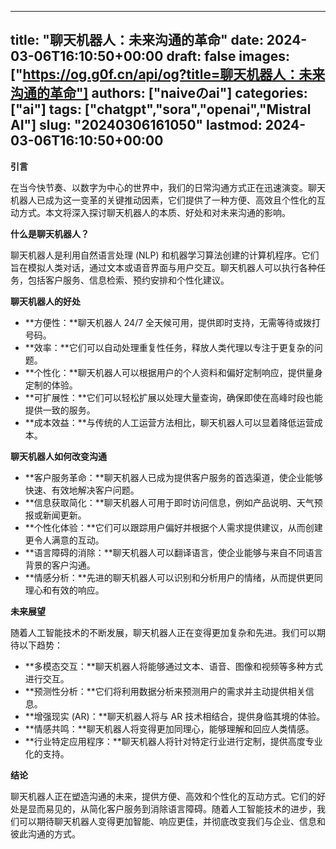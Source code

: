 
---
title: "聊天机器人：未来沟通的革命"
date: 2024-03-06T16:10:50+00:00
draft: false
images: ["https://og.g0f.cn/api/og?title=聊天机器人：未来沟通的革命"]
authors: ["naiveのai"]
categories: ["ai"]
tags: ["chatgpt","sora","openai","Mistral AI"]
slug: "20240306161050"
lastmod: 2024-03-06T16:10:50+00:00
---
**引言**

在当今快节奏、以数字为中心的世界中，我们的日常沟通方式正在迅速演变。聊天机器人已成为这一变革的关键推动因素，它们提供了一种方便、高效且个性化的互动方式。本文将深入探讨聊天机器人的本质、好处和对未来沟通的影响。

**什么是聊天机器人？**

聊天机器人是利用自然语言处理 (NLP) 和机器学习算法创建的计算机程序。它们旨在模拟人类对话，通过文本或语音界面与用户交互。聊天机器人可以执行各种任务，包括客户服务、信息检索、预约安排和个性化建议。

**聊天机器人的好处**

* **方便性：**聊天机器人 24/7 全天候可用，提供即时支持，无需等待或拨打号码。
* **效率：**它们可以自动处理重复性任务，释放人类代理以专注于更复杂的问题。
* **个性化：**聊天机器人可以根据用户的个人资料和偏好定制响应，提供量身定制的体验。
* **可扩展性：**它们可以轻松扩展以处理大量查询，确保即使在高峰时段也能提供一致的服务。
* **成本效益：**与传统的人工运营方法相比，聊天机器人可以显着降低运营成本。

**聊天机器人如何改变沟通**

* **客户服务革命：**聊天机器人已成为提供客户服务的首选渠道，使企业能够快速、有效地解决客户问题。
* **信息获取简化：**聊天机器人可用于即时访问信息，例如产品说明、天气预报或新闻更新。
* **个性化体验：**它们可以跟踪用户偏好并根据个人需求提供建议，从而创建更令人满意的互动。
* **语言障碍的消除：**聊天机器人可以翻译语言，使企业能够与来自不同语言背景的客户沟通。
* **情感分析：**先进的聊天机器人可以识别和分析用户的情绪，从而提供更同理心和有效的响应。

**未来展望**

随着人工智能技术的不断发展，聊天机器人正在变得更加复杂和先进。我们可以期待以下趋势：

* **多模态交互：**聊天机器人将能够通过文本、语音、图像和视频等多种方式进行交互。
* **预测性分析：**它们将利用数据分析来预测用户的需求并主动提供相关信息。
* **增强现实 (AR)：**聊天机器人将与 AR 技术相结合，提供身临其境的体验。
* **情感共鸣：**聊天机器人将变得更加同理心，能够理解和回应人类情感。
* **行业特定应用程序：**聊天机器人将针对特定行业进行定制，提供高度专业化的支持。

**结论**

聊天机器人正在塑造沟通的未来，提供方便、高效和个性化的互动方式。它们的好处是显而易见的，从简化客户服务到消除语言障碍。随着人工智能技术的进步，我们可以期待聊天机器人变得更加智能、响应更佳，并彻底改变我们与企业、信息和彼此沟通的方式。